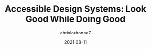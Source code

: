---
author: chrislachance7
date: 2021-08-11
publisher: cusickjosh
tags:
  - design-systems
  - accessibility
target_url: https://www.designsystemsforfigma.com/blog/accessible-design-systems-look-good-while-doing-good
title: "Accessible Design Systems: Look Good While Doing Good"
---